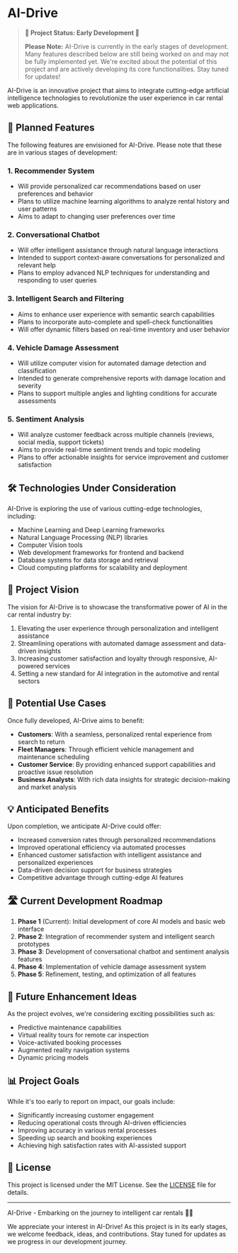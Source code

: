 # AI-Drive

> **🚧 Project Status: Early Development 🚧**
>
> **Please Note:** AI-Drive is currently in the early stages of development. Many features described below are still being worked on and may not be fully implemented yet. We're excited about the potential of this project and are actively developing its core functionalities. Stay tuned for updates!

AI-Drive is an innovative project that aims to integrate cutting-edge artificial intelligence technologies to revolutionize the user experience in car rental web applications.

## 🚀 Planned Features

The following features are envisioned for AI-Drive. Please note that these are in various stages of development:

### 1. Recommender System
- Will provide personalized car recommendations based on user preferences and behavior
- Plans to utilize machine learning algorithms to analyze rental history and user patterns
- Aims to adapt to changing user preferences over time

### 2. Conversational Chatbot
- Will offer intelligent assistance through natural language interactions
- Intended to support context-aware conversations for personalized and relevant help
- Plans to employ advanced NLP techniques for understanding and responding to user queries

### 3. Intelligent Search and Filtering
- Aims to enhance user experience with semantic search capabilities
- Plans to incorporate auto-complete and spell-check functionalities
- Will offer dynamic filters based on real-time inventory and user behavior

### 4. Vehicle Damage Assessment
- Will utilize computer vision for automated damage detection and classification
- Intended to generate comprehensive reports with damage location and severity
- Plans to support multiple angles and lighting conditions for accurate assessments

### 5. Sentiment Analysis
- Will analyze customer feedback across multiple channels (reviews, social media, support tickets)
- Aims to provide real-time sentiment trends and topic modeling
- Plans to offer actionable insights for service improvement and customer satisfaction

## 🛠️ Technologies Under Consideration

AI-Drive is exploring the use of various cutting-edge technologies, including:

- Machine Learning and Deep Learning frameworks
- Natural Language Processing (NLP) libraries
- Computer Vision tools
- Web development frameworks for frontend and backend
- Database systems for data storage and retrieval
- Cloud computing platforms for scalability and deployment

## 🎯 Project Vision

The vision for AI-Drive is to showcase the transformative power of AI in the car rental industry by:

1. Elevating the user experience through personalization and intelligent assistance
2. Streamlining operations with automated damage assessment and data-driven insights
3. Increasing customer satisfaction and loyalty through responsive, AI-powered services
4. Setting a new standard for AI integration in the automotive and rental sectors

## 🚗 Potential Use Cases

Once fully developed, AI-Drive aims to benefit:

- **Customers**: With a seamless, personalized rental experience from search to return
- **Fleet Managers**: Through efficient vehicle management and maintenance scheduling
- **Customer Service**: By providing enhanced support capabilities and proactive issue resolution
- **Business Analysts**: With rich data insights for strategic decision-making and market analysis

## 💡 Anticipated Benefits

Upon completion, we anticipate AI-Drive could offer:

- Increased conversion rates through personalized recommendations
- Improved operational efficiency via automated processes
- Enhanced customer satisfaction with intelligent assistance and personalized experiences
- Data-driven decision support for business strategies
- Competitive advantage through cutting-edge AI features

## 🛣️ Current Development Roadmap

1. **Phase 1** (Current): Initial development of core AI models and basic web interface
2. **Phase 2**: Integration of recommender system and intelligent search prototypes
3. **Phase 3**: Development of conversational chatbot and sentiment analysis features
4. **Phase 4**: Implementation of vehicle damage assessment system
5. **Phase 5**: Refinement, testing, and optimization of all features

## 🔮 Future Enhancement Ideas

As the project evolves, we're considering exciting possibilities such as:

- Predictive maintenance capabilities
- Virtual reality tours for remote car inspection
- Voice-activated booking processes
- Augmented reality navigation systems
- Dynamic pricing models

## 📊 Project Goals

While it's too early to report on impact, our goals include:

- Significantly increasing customer engagement
- Reducing operational costs through AI-driven efficiencies
- Improving accuracy in various rental processes
- Speeding up search and booking experiences
- Achieving high satisfaction rates with AI-assisted support

## 📄 License

This project is licensed under the MIT License. See the [LICENSE](LICENSE) file for details.

---

AI-Drive - Embarking on the journey to intelligent car rentals 🚗💨

We appreciate your interest in AI-Drive! As this project is in its early stages, we welcome feedback, ideas, and contributions. Stay tuned for updates as we progress in our development journey.
